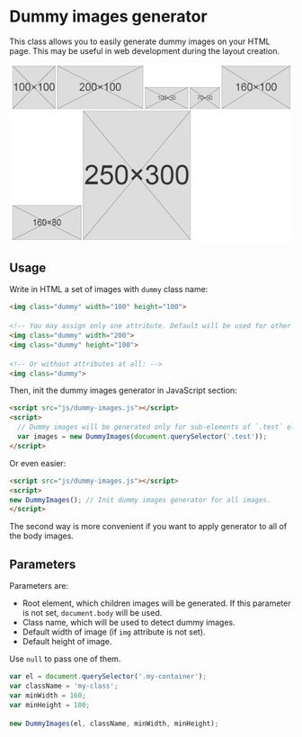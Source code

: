 # Dummy images generator
This class allows you to easily generate dummy images on your HTML page. This
may be useful in web development during the layout creation.

![Example of dummy images generator](doc/example.png)

## Usage
Write in HTML a set of images with `dummy` class name:
```html
<img class="dummy" width="100" height="100">

<!-- You may assign only one attribute. Default will be used for other one: -->
<img class="dummy" width="200">
<img class="dummy" height="100">

<!-- Or without attributes at all: -->
<img class="dummy">
```

Then, init the dummy images generator in JavaScript section:
```html
<script src="js/dummy-images.js"></script>
<script>
  // Dummy images will be generated only for sub-elements of `.test` element
  var images = new DummyImages(document.querySelector('.test'));
</script>
```

Or even easier:

```html
<script src="js/dummy-images.js"></script>
<script>
new DummyImages(); // Init dummy images generator for all images.
</script>
```

The second way is more convenient if you want to apply generator to all
of the body images.

## Parameters
Parameters are:

- Root element, which children images will be generated.
If this parameter is not set, `document.body` will be used.
- Class name, which will be used to detect dummy images.
- Default width of image (if `img` attribute is not set).
- Default height of image.

Use `null` to pass one of them.

```js
var el = document.querySelector('.my-container');
var className = 'my-class';
var minWidth = 160;
var minHeight = 100;

new DummyImages(el, className, minWidth, minHeight);
```
